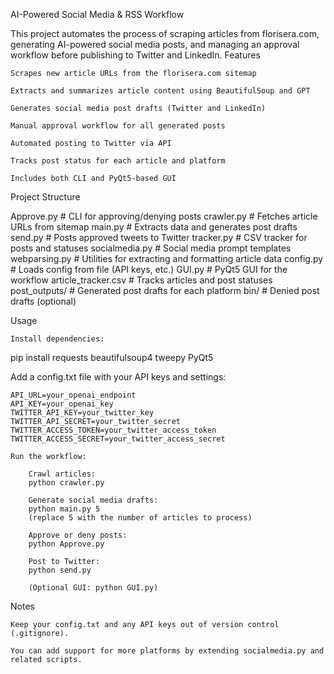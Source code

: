 AI-Powered Social Media & RSS Workflow

This project automates the process of scraping articles from florisera.com, generating AI-powered social media posts, and managing an approval workflow before publishing to Twitter and LinkedIn.
Features

    Scrapes new article URLs from the florisera.com sitemap

    Extracts and summarizes article content using BeautifulSoup and GPT

    Generates social media post drafts (Twitter and LinkedIn)

    Manual approval workflow for all generated posts

    Automated posting to Twitter via API

    Tracks post status for each article and platform

    Includes both CLI and PyQt5-based GUI

Project Structure

Approve.py           # CLI for approving/denying posts
crawler.py           # Fetches article URLs from sitemap
main.py              # Extracts data and generates post drafts
send.py              # Posts approved tweets to Twitter
tracker.py           # CSV tracker for posts and statuses
socialmedia.py       # Social media prompt templates
webparsing.py        # Utilities for extracting and formatting article data
config.py            # Loads config from file (API keys, etc.)
GUI.py               # PyQt5 GUI for the workflow
article_tracker.csv  # Tracks articles and post statuses
post_outputs/        # Generated post drafts for each platform
bin/                 # Denied post drafts (optional)

Usage

    Install dependencies:

pip install requests beautifulsoup4 tweepy PyQt5

Add a config.txt file with your API keys and settings:

    API_URL=your_openai_endpoint
    API_KEY=your_openai_key
    TWITTER_API_KEY=your_twitter_key
    TWITTER_API_SECRET=your_twitter_secret
    TWITTER_ACCESS_TOKEN=your_twitter_access_token
    TWITTER_ACCESS_SECRET=your_twitter_access_secret

    Run the workflow:

        Crawl articles:
        python crawler.py

        Generate social media drafts:
        python main.py 5
        (replace 5 with the number of articles to process)

        Approve or deny posts:
        python Approve.py

        Post to Twitter:
        python send.py

        (Optional GUI: python GUI.py)

Notes

    Keep your config.txt and any API keys out of version control (.gitignore).

    You can add support for more platforms by extending socialmedia.py and related scripts.
